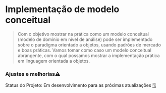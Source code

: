 # Implementação de modelo conceitual 

> Com o objetivo mostrar na prática como um modelo conceitual (modelo de 
domínio em nível de análise) pode ser implementado sobre o paradigma orientado a objetos, usando padrões de 
mercado e boas práticas. 
Vamos tomar como caso um modelo conceitual abrangente, com o qual possamos mostrar a implementação prática 
em linguagem orientada a objetos.


### Ajustes e melhorias:warning:
Status do Projeto: Em desenvolvimento para as próximas atualizações [:spiral_calendar:](https://github.com/PabloaRuiz/ConceptualModeling/projects/1)
